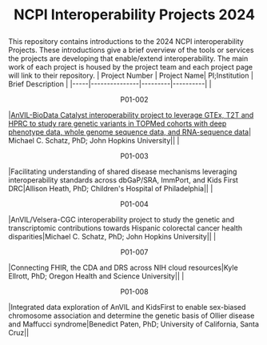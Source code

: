 # <p align=center> NCPI Interoperability Projects 2024 </p>
This repository contains introductions to the 2024 NCPI interoperability Projects. These introductions give a brief overview of the tools or services the projects are developing that enable/extend interoperability. The main work of each project is housed by the project team and each project page will link to their repository. 
| Project Number | Project Name| PI;Institution | Brief Description |
|-----|---------------|---------|----------|
|<p align=center>P01-002</p>|[AnVIL-BioData Catalyst interoperability project to leverage GTEx, T2T and HPRC to study rare genetic variants in TOPMed cohorts with deep phenotype data, whole genome sequence data, and RNA-sequence data](https://github.com/NCPI-test/NCPI-Interoperability-Projects-Test/blob/main/AnVIL-BioData-Catalyst-Rare-Variant-2024)| Michael C. Schatz, PhD; John Hopkins University||
|<p align=center>P01-003</p>|Facilitating understanding of shared disease mechanisms leveraging interoperability standards across dbGaP/SRA, ImmPort, and Kids First DRC|Allison Heath, PhD; Children's Hospital of Philadelphia||
|<p align=center>P01-004</p>|AnVIL/Velsera-CGC interoperability project to study the genetic and transcriptomic contributions towards Hispanic colorectal cancer health disparities|Michael C. Schatz, PhD; John Hopkins University||
|<p align=center>P01-007</p>|Connecting FHIR, the CDA and DRS across NIH cloud resources|Kyle Ellrott, PhD; Oregon Health and Science University||
|<p align=center>P01-008</p>|Integrated data exploration of AnVIL and KidsFirst to enable sex-biased chromosome association and determine the genetic basis of Ollier disease and Maffucci syndrome|Benedict Paten, PhD; University of California, Santa Cruz||

